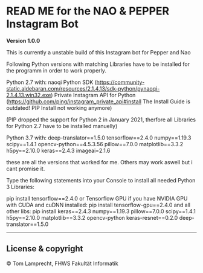 # READ ME for the NAO & PEPPER Instagram Bot

**Version 1.0.0**

This is currently a unstable build of this Instagram bot for Pepper and Nao

Following Python versions with matching Libraries have to be installed for the programm in order to work properly.

Python 2.7
with:
    naoqi Python SDK (https://community-static.aldebaran.com/resources/2.1.4.13/sdk-python/pynaoqi-2.1.4.13.win32.exe)
    Private Instagram API for Python (https://github.com/ping/instagram_private_api#install The Install Guide is outdated! PIP Install not working anymore)

(PIP dropped the support for Python 2 in January 2021, therfore all Libraries for Python 2.7 have to be installed manuelly)

Python 3.7
with:
    deep-translator==1.5.0
    tensorflow==2.4.0
    numpy==1.19.3
    scipy==1.4.1
    opencv-python==4.5.3.56
    pillow==7.0.0
    matplotlib==3.3.2
    h5py==2.10.0
    keras==2.4.3
    imageai=2.1.6

these are all the versions that worked for me. Others may work aswell but i cant promise it.

Type the following statements into your Console to install all needed Python 3 Libraries:

pip install tensorflow==2.4.0
or Tensorflow GPU if you have NVIDIA GPU with CUDA and cuDNN installed:
    pip install tensorflow-gpu==2.4.0
and all other libs:
pip install keras==2.4.3 numpy==1.19.3 pillow==7.0.0 scipy==1.4.1 h5py==2.10.0 matplotlib==3.3.2 opencv-python keras-resnet==0.2.0 deep-translator==1.5.0

---

## License & copyright

© Tom Lamprecht, FHWS Fakultät Informatik
